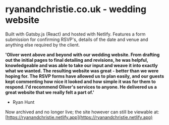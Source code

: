 # ryanandchristie.co.uk - wedding website

Built with Gatsby.js (React) and hosted with Netlify. Features a form submission for confirming RSVP's, details of the date and venue and anything else required by the client.


**'Oliver went above and beyond with our wedding website. From drafting out the initial pages to final detailing and revisions, he was helpful, knowledgeable and was able to take our input and weave it into exactly what we wanted. The resulting website was great - better than we were hoping for. The RSVP forms have allowed us to plan easily, and our guests kept commenting how nice it looked and how simple it was for them to respond. I'd recommend Oliver's services to anyone. He delivered us a great website that we really felt a part of.'**
- Ryan Hunt


Now archived and no longer live; the site however can still be viewable at: [https://ryanandchristie.netlify.app](https://ryanandchristie.netlify.app)
